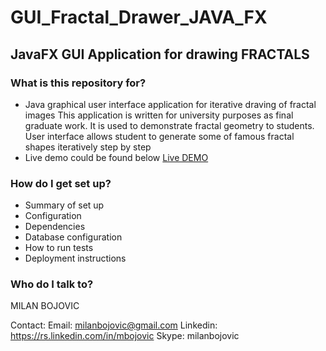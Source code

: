 # GUI_Fractal_Drawer_JAVA_FX

## JavaFX GUI Application for drawing FRACTALS

### What is this repository for? ###

* Java graphical user interface application for iterative draving of fractal images
  This application is written for university purposes as final graduate work. 
  It is used to demonstrate fractal geometry to students. User interface allows student to generate some of famous fractal shapes iteratively step by step
* Live demo could be found below
  [Live DEMO](http://130.255.72.230/fractalDrawer)

### How do I get set up? ###

* Summary of set up
* Configuration
* Dependencies
* Database configuration
* How to run tests
* Deployment instructions

### Who do I talk to? ###

MILAN BOJOVIC

Contact:
Email: milanbojovic@gmail.com
Linkedin: https://rs.linkedin.com/in/mbojovic
Skype: milanbojovic

